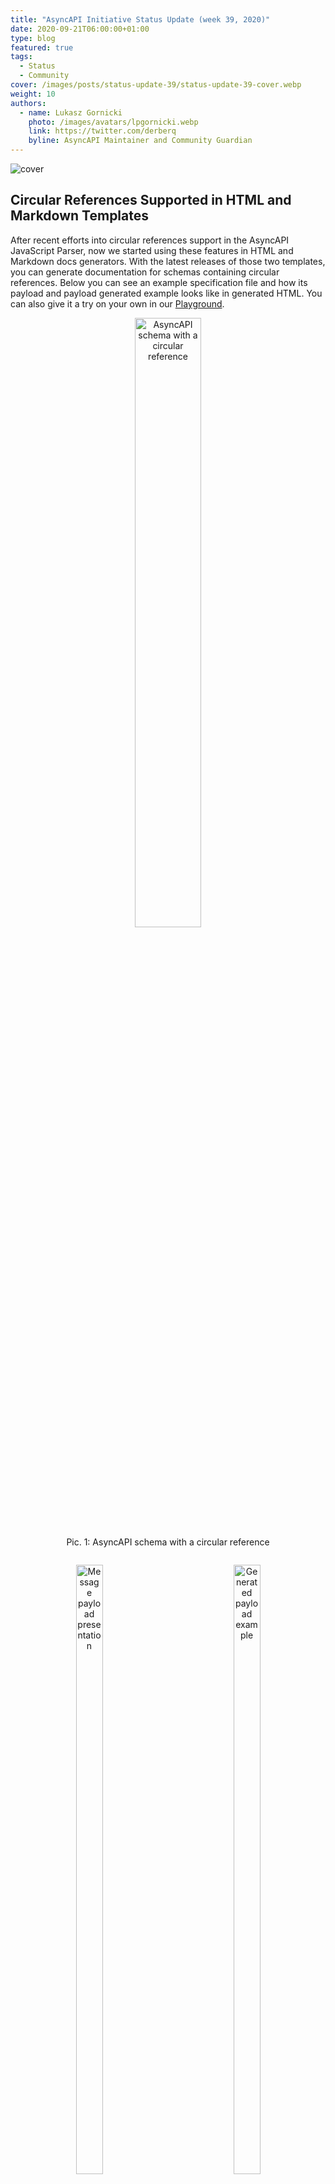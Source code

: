```yaml
---
title: "AsyncAPI Initiative Status Update (week 39, 2020)"
date: 2020-09-21T06:00:00+01:00
type: blog
featured: true
tags:
  - Status
  - Community
cover: /images/posts/status-update-39/status-update-39-cover.webp
weight: 10
authors:
  - name: Lukasz Gornicki
    photo: /images/avatars/lpgornicki.webp
    link: https://twitter.com/derberq
    byline: AsyncAPI Maintainer and Community Guardian
---
```


![cover](/images/posts/status-update-39/status-update-39-cover.webp)

## Circular References Supported in HTML and Markdown Templates

After recent efforts into circular references support in the AsyncAPI JavaScript Parser, now we started using these features in HTML and Markdown docs generators. With the latest releases of those two templates, you can generate documentation for schemas containing circular references. Below you can see an example specification file and how its payload and payload generated example looks like in generated HTML. You can also give it a try on your own in our [Playground](https://playground.asyncapi.io/). 

<figure>
<center>
<img src="/images/posts/status-update-39/pic1-circ-spec.webp" alt="AsyncAPI schema with a circular reference" style="width:50%">
<figcaption>Pic. 1: AsyncAPI schema with a circular reference</figcaption>
</center>
</figure> 

<div class="row">
<div class="column" class="column" style="float: left;width: 50%;">
<center>
<figure>
<img src="/images/posts/status-update-39/pic2-circ-schema.webp" alt="Message payload presentation" style="width:50%">
<figcaption>Pic. 2: Message payload presentation</figcaption>
</figure> 
</center>
</div>
<div class="column" style="float: right;width: 50%;">
<center>
<figure>
<img src="/images/posts/status-update-39/pic3-circ-example.webp" alt="Generated payload example" style="width:50%">
<figcaption>Pic. 3: Generated payload example</figcaption>
</figure>
</center>
</div>
</div> 

## Generate HTML Docs into a Single File

Thanks to the contribution from [Gordeev Artem](https://github.com/GordeevArt), you can now generate HTML documentation into a single file. Like what?

To generate HTML documentation for AsyncAPI files, you can use our [HTML generator template](https://github.com/asyncapi/html-template). It generates an index.html file with correctly rendered content of the AsyncAPI file. In addition, it also references additional files necessary for nice display of the HTML, JavaScript, and CSS files. 

From time to time, the community asked that it would be nice if the template could generate only one index.html file with all the JavaScript and CSS inline inside the HTML file.

Now it is possible! There is a new parameter added to the template called singlePage. Just pass it for example, in the CLI like this -p singlePage=true.

## Parser with More Helpers and Better API docs

We released [Parser release candidate 5](https://github.com/asyncapi/parser-js/releases/tag/v1.0.0-rc.5) with features you want to have in a library before you announce the 1.0.0 release. Thanks to generous support from our community member [Maciej Urbanczyk](https://github.com/magicmatatjahu), this release candidate contains the following additions:
Missing externalDocs field in AsyncAPIDocument model
New functions to all models that need it: hasBindings, bindingProtocols, hasBinding(name), binding(name), extensionKeys, extKeys, hasExtension, hasExt, tagNames, tag, hasTag, hasDescription
Much better API documentation. In the past, it was not only missing functions that were not available but also functions that were not documented because of the wrong usage of JSDocs. Now see on your own how significant is the change by looking just on the list of functions available for ChannelParameter model:

        
<div class="row">
<div class="column" class="column" style="float: left;width: 50%;">
<center>
<figure>
<img src="/images/posts/status-update-39/pic1-api-after.webp" alt="ChannelParameter Docs after release" style="width:70%">
<figcaption>Pic. 1: ChannelParameter Docs after release</figcaption>
</figure> 
</center>
</div>
<div class="column" style="float: right;width: 50%;">
<center>
<figure>
<img src="/images/posts/status-update-39/pic2-api-before.webp" alt="ChannelParameter Docs before release" style="width:40%">
<figcaption>Pic. 2: ChannelParameter Docs before release</figcaption>
</figure>
</center>
</div>
</div>

## Hacktoberfest Preparation

[Hacktoberfest](https://hacktoberfest.digitalocean.com/) is a great event for people to start contributing to open source. It runs throughout October, and we want AsyncAPI Initiative to join the event. Why?

Enable different communities to jump into the AsyncAPI projects with simple tasks, so they can get familiar with what we have, where to find things, and how easy it is to kick off with the first contribution
Show to the community something that might not be so obvious, that the AsyncAPI Initiative is not only working on the specification but also a lot of great tools to make it easy to work with the specification 

If you are interested in how we plan to join the Hacktoberfest, look at our [plan](https://docs.google.com/document/d/1fljbYU-wD4gvusFpWqCrVQfPb4nitcKAKag1TOm5lNs/). 

## The Highlight of Interesting Discussions

### WAMP Protocol Bindings

There are community efforts to define bindings for [Web Application Messaging Protocol (WAMP)](https://wamp-proto.org/). In case you are experienced with the protocol, please join and support [here](https://github.com/asyncapi/asyncapi/issues/400).

### Go Code Generation 

There are community efforts to create a template for generating Go code using the AsyncAPI generator. The initial pull request is opened. You can help even if you are not familiar with AsyncAPI, as you can help with just the review of the generated code. Please join and support [here](https://github.com/asyncapi/go-template/pull/1/files).

## AsyncAPI Special Interest Group (SIG) open meeting

The last meeting took place on Tuesday, 15th of September, 4PM UTC. Meeting notes and recording are available [here](https://github.com/asyncapi/asyncapi/issues/435). 

The next meeting is scheduled for next [Tuesday, 29th of September, 8AM UTC](https://everytimezone.com/?t=5f727900,1e0). 

We work on the agenda for the next meeting [here](https://github.com/asyncapi/asyncapi/issues/443). At the moment, there is nothing in the agenda so you can sneak in your topic easily. 

We host the meeting on [Zoom](https://zoom.us/j/165106914). Do not forget about future meetings and always have up to date invitations in your calendar by adding your email to [this](https://groups.google.com/forum/#!forum/asyncapi-users) mailing list.


> Cover photo by <a href="https://unsplash.com/@finleydesign?utm_source=unsplash&amp;utm_medium=referral&amp;utm_content=creditCopyText">Neil Thomas</a> on <a href="https://unsplash.com/s/photos/community-support?utm_source=unsplash&amp;utm_medium=referral&amp;utm_content=creditCopyText">Unsplash</a>